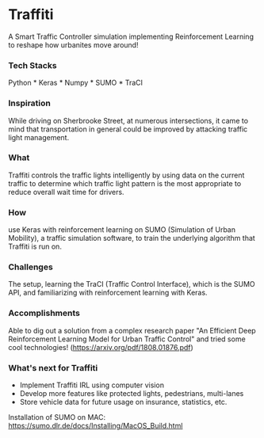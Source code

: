 # Traffiti 
A Smart Traffic Controller simulation implementing Reinforcement Learning to reshape how urbanites move around!

### Tech Stacks <br />
Python * Keras * Numpy * SUMO * TraCI

### Inspiration <br />
While driving on Sherbrooke Street, at numerous intersections, it came to mind that transportation in general could be improved by attacking traffic light management.

### What <br />
Traffiti controls the traffic lights intelligently by using data on the current traffic to determine which traffic light pattern is the most appropriate to reduce overall wait time for drivers.

### How <br />
use Keras with reinforcement learning on SUMO (Simulation of Urban Mobility), a traffic simulation software, to train the underlying algorithm that Traffiti is run on.

### Challenges <br />
The setup, learning the TraCI (Traffic Control Interface), which is the SUMO API, and familiarizing with reinforcement learning with Keras.

### Accomplishments <br />
Able to dig out a solution from a complex research paper "An Efficient Deep Reinforcement Learning Model for Urban Traffic Control" and tried some cool technologies! (https://arxiv.org/pdf/1808.01876.pdf)

### What's next for Traffiti <br />
- Implement Traffiti IRL using computer vision
- Develop more features like protected lights, pedestrians, multi-lanes
- Store vehicle data for future usage on insurance, statistics, etc.

Installation of SUMO on MAC: https://sumo.dlr.de/docs/Installing/MacOS_Build.html
